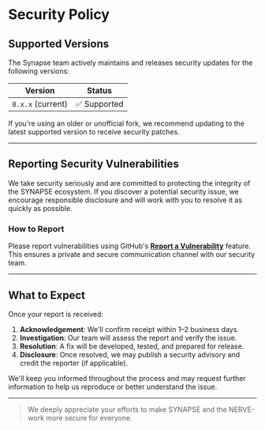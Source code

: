 # Security Policy

## Supported Versions

The Synapse team actively maintains and releases security updates for the
following versions:

| Version | Status |
|-|-|
| `0.x.x` (current) | ✅ Supported |

If you're using an older or unofficial fork, we recommend updating to the
latest supported version to receive security patches.

---

## Reporting Security Vulnerabilities

We take security seriously and are committed to protecting the integrity of
the SYNAPSE ecosystem. If you discover a potential security issue, we
encourage responsible disclosure and will work with you to resolve it as
quickly as possible.

### How to Report

Please report vulnerabilities using GitHub's
[**Report a Vulnerability**](https://github.com/kyprware/synapse/security/advisories/new)
feature. This ensures a private and secure communication channel with our
security team.

---

## What to Expect

Once your report is received:

1. **Acknowledgement**: We'll confirm receipt within 1–2 business days.
2. **Investigation**: Our team will assess the report and verify the issue.
3. **Resolution**: A fix will be developed, tested, and prepared for release.
4. **Disclosure**: Once resolved, we may publish a security advisory and
credit the reporter (if applicable).

We'll keep you informed throughout the process and may request further
information to help us reproduce or better understand the issue.

---

> We deeply appreciate your efforts to make SYNAPSE and the NERVE-work more
secure for everyone.
